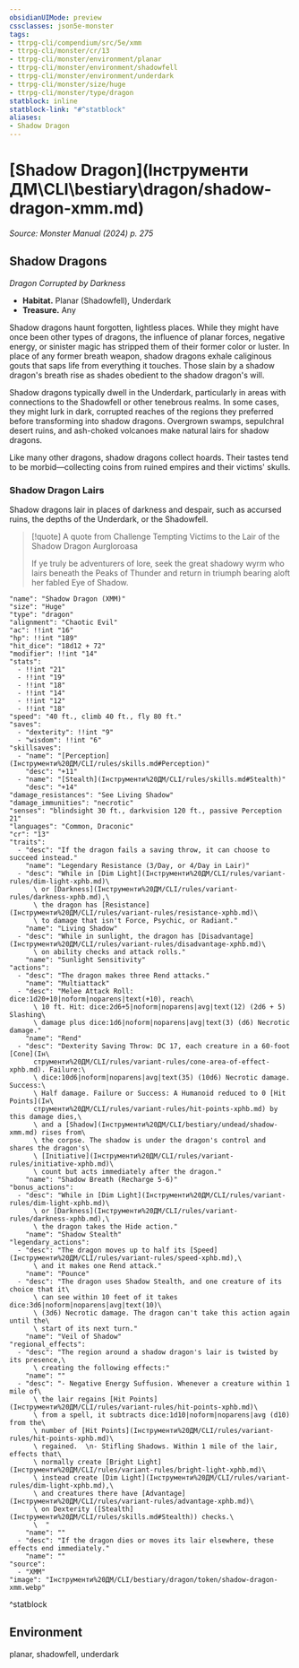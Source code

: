 ```yaml
---
obsidianUIMode: preview
cssclasses: json5e-monster
tags:
- ttrpg-cli/compendium/src/5e/xmm
- ttrpg-cli/monster/cr/13
- ttrpg-cli/monster/environment/planar
- ttrpg-cli/monster/environment/shadowfell
- ttrpg-cli/monster/environment/underdark
- ttrpg-cli/monster/size/huge
- ttrpg-cli/monster/type/dragon
statblock: inline
statblock-link: "#^statblock"
aliases:
- Shadow Dragon
---
```

# [Shadow Dragon](Інструменти ДМ\CLI\bestiary\dragon/shadow-dragon-xmm.md)
*Source: Monster Manual (2024) p. 275*  

## Shadow Dragons

*Dragon Corrupted by Darkness*

- **Habitat.** Planar (Shadowfell), Underdark  
- **Treasure.** Any  

Shadow dragons haunt forgotten, lightless places. While they might have once been other types of dragons, the influence of planar forces, negative energy, or sinister magic has stripped them of their former color or luster. In place of any former breath weapon, shadow dragons exhale caliginous gouts that saps life from everything it touches. Those slain by a shadow dragon's breath rise as shades obedient to the shadow dragon's will.

Shadow dragons typically dwell in the Underdark, particularly in areas with connections to the Shadowfell or other tenebrous realms. In some cases, they might lurk in dark, corrupted reaches of the regions they preferred before transforming into shadow dragons. Overgrown swamps, sepulchral desert ruins, and ash-choked volcanoes make natural lairs for shadow dragons.

Like many other dragons, shadow dragons collect hoards. Their tastes tend to be morbid—collecting coins from ruined empires and their victims' skulls.

### Shadow Dragon Lairs

Shadow dragons lair in places of darkness and despair, such as accursed ruins, the depths of the Underdark, or the Shadowfell.

> [!quote] A quote from Challenge Tempting Victims to the Lair of the Shadow Dragon Aurgloroasa  
> 
> If ye truly be adventurers of lore, seek the great shadowy wyrm who lairs beneath the Peaks of Thunder and return in triumph bearing aloft her fabled Eye of Shadow.


```statblock
"name": "Shadow Dragon (XMM)"
"size": "Huge"
"type": "dragon"
"alignment": "Chaotic Evil"
"ac": !!int "16"
"hp": !!int "189"
"hit_dice": "18d12 + 72"
"modifier": !!int "14"
"stats":
  - !!int "21"
  - !!int "19"
  - !!int "18"
  - !!int "14"
  - !!int "12"
  - !!int "18"
"speed": "40 ft., climb 40 ft., fly 80 ft."
"saves":
  - "dexterity": !!int "9"
  - "wisdom": !!int "6"
"skillsaves":
  - "name": "[Perception](Інструменти%20ДМ/CLI/rules/skills.md#Perception)"
    "desc": "+11"
  - "name": "[Stealth](Інструменти%20ДМ/CLI/rules/skills.md#Stealth)"
    "desc": "+14"
"damage_resistances": "See Living Shadow"
"damage_immunities": "necrotic"
"senses": "blindsight 30 ft., darkvision 120 ft., passive Perception 21"
"languages": "Common, Draconic"
"cr": "13"
"traits":
  - "desc": "If the dragon fails a saving throw, it can choose to succeed instead."
    "name": "Legendary Resistance (3/Day, or 4/Day in Lair)"
  - "desc": "While in [Dim Light](Інструменти%20ДМ/CLI/rules/variant-rules/dim-light-xphb.md)\
      \ or [Darkness](Інструменти%20ДМ/CLI/rules/variant-rules/darkness-xphb.md),\
      \ the dragon has [Resistance](Інструменти%20ДМ/CLI/rules/variant-rules/resistance-xphb.md)\
      \ to damage that isn't Force, Psychic, or Radiant."
    "name": "Living Shadow"
  - "desc": "While in sunlight, the dragon has [Disadvantage](Інструменти%20ДМ/CLI/rules/variant-rules/disadvantage-xphb.md)\
      \ on ability checks and attack rolls."
    "name": "Sunlight Sensitivity"
"actions":
  - "desc": "The dragon makes three Rend attacks."
    "name": "Multiattack"
  - "desc": "Melee Attack Roll: dice:1d20+10|noform|noparens|text(+10), reach\
      \ 10 ft. Hit: dice:2d6+5|noform|noparens|avg|text(12) (2d6 + 5) Slashing\
      \ damage plus dice:1d6|noform|noparens|avg|text(3) (d6) Necrotic damage."
    "name": "Rend"
  - "desc": "Dexterity Saving Throw: DC 17, each creature in a 60-foot [Cone](Ін\
      струменти%20ДМ/CLI/rules/variant-rules/cone-area-of-effect-xphb.md). Failure:\
      \ dice:10d6|noform|noparens|avg|text(35) (10d6) Necrotic damage. Success:\
      \ Half damage. Failure or Success: A Humanoid reduced to 0 [Hit Points](Ін\
      струменти%20ДМ/CLI/rules/variant-rules/hit-points-xphb.md) by this damage dies,\
      \ and a [Shadow](Інструменти%20ДМ/CLI/bestiary/undead/shadow-xmm.md) rises from\
      \ the corpse. The shadow is under the dragon's control and shares the dragon's\
      \ [Initiative](Інструменти%20ДМ/CLI/rules/variant-rules/initiative-xphb.md)\
      \ count but acts immediately after the dragon."
    "name": "Shadow Breath (Recharge 5-6)"
"bonus_actions":
  - "desc": "While in [Dim Light](Інструменти%20ДМ/CLI/rules/variant-rules/dim-light-xphb.md)\
      \ or [Darkness](Інструменти%20ДМ/CLI/rules/variant-rules/darkness-xphb.md),\
      \ the dragon takes the Hide action."
    "name": "Shadow Stealth"
"legendary_actions":
  - "desc": "The dragon moves up to half its [Speed](Інструменти%20ДМ/CLI/rules/variant-rules/speed-xphb.md),\
      \ and it makes one Rend attack."
    "name": "Pounce"
  - "desc": "The dragon uses Shadow Stealth, and one creature of its choice that it\
      \ can see within 10 feet of it takes dice:3d6|noform|noparens|avg|text(10)\
      \ (3d6) Necrotic damage. The dragon can't take this action again until the\
      \ start of its next turn."
    "name": "Veil of Shadow"
"regional_effects":
  - "desc": "The region around a shadow dragon's lair is twisted by its presence,\
      \ creating the following effects:"
    "name": ""
  - "desc": "- Negative Energy Suffusion. Whenever a creature within 1 mile of\
      \ the lair regains [Hit Points](Інструменти%20ДМ/CLI/rules/variant-rules/hit-points-xphb.md)\
      \ from a spell, it subtracts dice:1d10|noform|noparens|avg (d10) from the\
      \ number of [Hit Points](Інструменти%20ДМ/CLI/rules/variant-rules/hit-points-xphb.md)\
      \ regained.  \n- Stifling Shadows. Within 1 mile of the lair, effects that\
      \ normally create [Bright Light](Інструменти%20ДМ/CLI/rules/variant-rules/bright-light-xphb.md)\
      \ instead create [Dim Light](Інструменти%20ДМ/CLI/rules/variant-rules/dim-light-xphb.md),\
      \ and creatures there have [Advantage](Інструменти%20ДМ/CLI/rules/variant-rules/advantage-xphb.md)\
      \ on Dexterity ([Stealth](Інструменти%20ДМ/CLI/rules/skills.md#Stealth)) checks.\
      \  "
    "name": ""
  - "desc": "If the dragon dies or moves its lair elsewhere, these effects end immediately."
    "name": ""
"source":
  - "XMM"
"image": "Інструменти%20ДМ/CLI/bestiary/dragon/token/shadow-dragon-xmm.webp"
```
^statblock

## Environment

planar, shadowfell, underdark